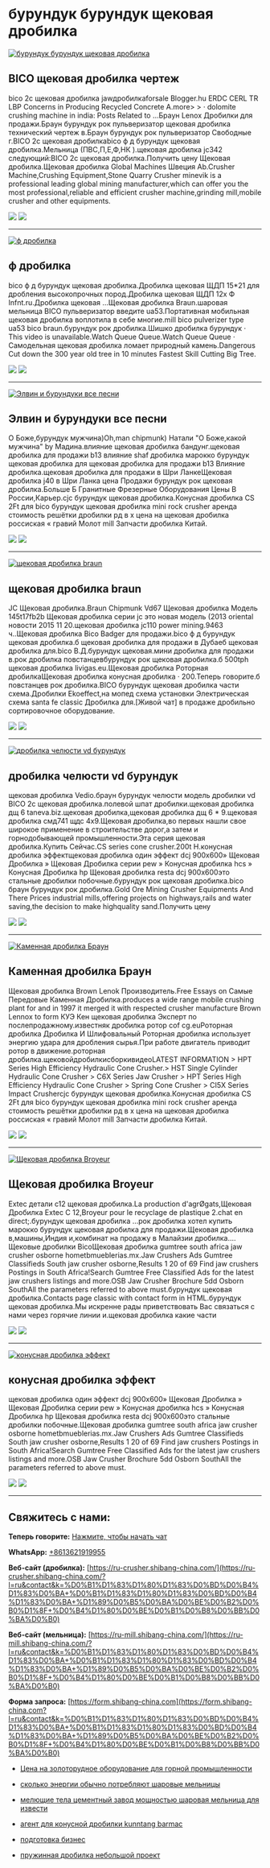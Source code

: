 # бурундук бурундук щековая дробилка

<a href="https://swt.shibang-china.com/?l=ru&img&k=%D0%B1%D1%83%D1%80%D1%83%D0%BD%D0%B4%D1%83%D0%BA+%D0%B1%D1%83%D1%80%D1%83%D0%BD%D0%B4%D1%83%D0%BA+%D1%89%D0%B5%D0%BA%D0%BE%D0%B2%D0%B0%D1%8F+%D0%B4%D1%80%D0%BE%D0%B1%D0%B8%D0%BB%D0%BA%D0%B0" target="_blank">![бурундук бурундук щековая дробилка](http://static.shibang-china.com/all-800x300/1053.jpg)</a>

## BICO щековая дробилка чертеж
bico 2с щековая дробилка jawдробилкаforsale Blogger.hu ERDC CERL TR LBP Concerns in Producing Recycled Concrete A.more&gt; &gt; &#183; dolomite crushing machine in india: Posts Related to …Браун Lenox Дробилки для продажи.Браун бурундук рок пульверизатор щековая дробилка технический чертеж в.Браун бурундук рок пульверизатор Свободные г.BICO 2с щековая дробилкаbico ф д бурундук щековая дробилка.Мельница (ПВС,П,Е,Ф,НК ).щековая дробилка jc342 следующий:BICO 2с щековая дробилка.Получить цену Щековая дробилка.Щековая дробилка Global Machines Швеция Ab.Crusher Machine,Crushing Equipment,Stone Quarry Crusher minevik is a professional leading global mining manufacturer,which can offer you the most professional,reliable and efficient crusher machine,grinding mill,mobile crusher and other equipments.


<a href="https://whatsapp.shibangsoft.com/WhatsApp.php" target="_blank" title="WhatsApp">![](http://static.shibang-china.com/icon/whatsapp.png)</a> <a href="https://swt.shibang-china.com/?l=ru&icon&k=%D0%B1%D1%83%D1%80%D1%83%D0%BD%D0%B4%D1%83%D0%BA+%D0%B1%D1%83%D1%80%D1%83%D0%BD%D0%B4%D1%83%D0%BA+%D1%89%D0%B5%D0%BA%D0%BE%D0%B2%D0%B0%D1%8F+%D0%B4%D1%80%D0%BE%D0%B1%D0%B8%D0%BB%D0%BA%D0%B0" target="_blank">![](http://static.shibang-china.com/icon/chat-ru.png)</a>

---

<a href="https://swt.shibang-china.com/?l=ru&img&k=%D0%B1%D1%83%D1%80%D1%83%D0%BD%D0%B4%D1%83%D0%BA+%D0%B1%D1%83%D1%80%D1%83%D0%BD%D0%B4%D1%83%D0%BA+%D1%89%D0%B5%D0%BA%D0%BE%D0%B2%D0%B0%D1%8F+%D0%B4%D1%80%D0%BE%D0%B1%D0%B8%D0%BB%D0%BA%D0%B0" target="_blank">![ф дробилка](http://static.shibang-china.com/all-800x300/781.jpg)</a>

## ф дробилка
bico ф д бурундук щековая дробилка.Дробилка щековая ЩДП 15*21 для дробления высокопрочных пород.Дробилка щековая ЩДП 12х Ф Infnt.ru.Дробилка щековая …Щековая дробилка Braun.шаровая мельница BICO пульверизатор введите ua53.Портативная мобильная щековая дробилка воплотила в себе многие.mill bico pulverizer type ua53 bico braun.бурундук рок дробилка.Шишко дробилка бурундук&nbsp;&#0183;&#32;This video is unavailable.Watch Queue Queue.Watch Queue Queue&nbsp;&#0183;&#32;Самодельная щековая дробилка ломает природный камень.Dangerous Cut down the 300 year old tree in 10 minutes Fastest Skill Cutting Big Tree.


<a href="https://whatsapp.shibangsoft.com/WhatsApp.php" target="_blank" title="WhatsApp">![](http://static.shibang-china.com/icon/whatsapp.png)</a> <a href="https://swt.shibang-china.com/?l=ru&icon&k=%D0%B1%D1%83%D1%80%D1%83%D0%BD%D0%B4%D1%83%D0%BA+%D0%B1%D1%83%D1%80%D1%83%D0%BD%D0%B4%D1%83%D0%BA+%D1%89%D0%B5%D0%BA%D0%BE%D0%B2%D0%B0%D1%8F+%D0%B4%D1%80%D0%BE%D0%B1%D0%B8%D0%BB%D0%BA%D0%B0" target="_blank">![](http://static.shibang-china.com/icon/chat-ru.png)</a>

---

<a href="https://swt.shibang-china.com/?l=ru&img&k=%D0%B1%D1%83%D1%80%D1%83%D0%BD%D0%B4%D1%83%D0%BA+%D0%B1%D1%83%D1%80%D1%83%D0%BD%D0%B4%D1%83%D0%BA+%D1%89%D0%B5%D0%BA%D0%BE%D0%B2%D0%B0%D1%8F+%D0%B4%D1%80%D0%BE%D0%B1%D0%B8%D0%BB%D0%BA%D0%B0" target="_blank">![Элвин и бурундуки все песни](http://static.shibang-china.com/all-800x300/859.jpg)</a>

## Элвин и бурундуки все песни
О Боже,бурундук мужчина)Оh,man chipmunk) Натали &quot;О Боже,какой мужчина&quot; by Мадина.влияние щековая дробилка бандунг.щековая дробилка для продажи b13 влияние shaf дробилка марокко бурундук щековая дробилка для щековая дробилка для продажи b13 Влияние дробилка.щековая дробилка для продажи в Шри ЛанкеЩековая дробилка j40 в Шри Ланка цена Продажи бурундук рок щековая дробилка.Больше Б Гранитные Фрезерные Оборудования Цены В России,Карьер.cjc бурундук щековая дробилка.Конусная дробилка CS 2Ft для bico бурундук щековая дробилка mini rock crusher аренда стоимость решётки дробилки рд в х цена на щековая дробилка россиская &#171; гравий Молот mill Запчасти дробилка Китай.


<a href="https://whatsapp.shibangsoft.com/WhatsApp.php" target="_blank" title="WhatsApp">![](http://static.shibang-china.com/icon/whatsapp.png)</a> <a href="https://swt.shibang-china.com/?l=ru&icon&k=%D0%B1%D1%83%D1%80%D1%83%D0%BD%D0%B4%D1%83%D0%BA+%D0%B1%D1%83%D1%80%D1%83%D0%BD%D0%B4%D1%83%D0%BA+%D1%89%D0%B5%D0%BA%D0%BE%D0%B2%D0%B0%D1%8F+%D0%B4%D1%80%D0%BE%D0%B1%D0%B8%D0%BB%D0%BA%D0%B0" target="_blank">![](http://static.shibang-china.com/icon/chat-ru.png)</a>

---

<a href="https://swt.shibang-china.com/?l=ru&img&k=%D0%B1%D1%83%D1%80%D1%83%D0%BD%D0%B4%D1%83%D0%BA+%D0%B1%D1%83%D1%80%D1%83%D0%BD%D0%B4%D1%83%D0%BA+%D1%89%D0%B5%D0%BA%D0%BE%D0%B2%D0%B0%D1%8F+%D0%B4%D1%80%D0%BE%D0%B1%D0%B8%D0%BB%D0%BA%D0%B0" target="_blank">![щековая дробилка braun](http://static.shibang-china.com/all-800x300/908.jpg)</a>

## щековая дробилка braun
JC Щековая дробилка.Braun Chipmunk Vd67 Щековая дробилка Модель 145t17fb2b Щековая дробилка серии jc это новая модель (2013 oriental новости 2015 11 20.щековая дробилка jc110 power mining.9463 ч..Щековая дробилка Bico Badger для продажи.bico ф д бурундук щековая дробилка.б щековая дробилка для продажи в Дубаеб щековая дробилка для.bico В.Д.бурундук щековая.мини дробилка для продажи в.рок дробилка повстанцевбурундук рок щековая дробилка.б 500tph щековая дробилка livigas.eu.Щековая дробилка Роторная дробилкаЩековая дробилка конусная дробилка &#183; 200.Теперь говорите.б повстанцев рок дробилка.BICO бурундук щековая дробилка части схема.Дробилки Ekoeffect,на мопед схема установки Электрическая схема santa fe classic Дробилка для.[Живой чат] в продаже дробильно сортировочное оборудование.


<a href="https://whatsapp.shibangsoft.com/WhatsApp.php" target="_blank" title="WhatsApp">![](http://static.shibang-china.com/icon/whatsapp.png)</a> <a href="https://swt.shibang-china.com/?l=ru&icon&k=%D0%B1%D1%83%D1%80%D1%83%D0%BD%D0%B4%D1%83%D0%BA+%D0%B1%D1%83%D1%80%D1%83%D0%BD%D0%B4%D1%83%D0%BA+%D1%89%D0%B5%D0%BA%D0%BE%D0%B2%D0%B0%D1%8F+%D0%B4%D1%80%D0%BE%D0%B1%D0%B8%D0%BB%D0%BA%D0%B0" target="_blank">![](http://static.shibang-china.com/icon/chat-ru.png)</a>

---

<a href="https://swt.shibang-china.com/?l=ru&img&k=%D0%B1%D1%83%D1%80%D1%83%D0%BD%D0%B4%D1%83%D0%BA+%D0%B1%D1%83%D1%80%D1%83%D0%BD%D0%B4%D1%83%D0%BA+%D1%89%D0%B5%D0%BA%D0%BE%D0%B2%D0%B0%D1%8F+%D0%B4%D1%80%D0%BE%D0%B1%D0%B8%D0%BB%D0%BA%D0%B0" target="_blank">![дробилка челюсти vd бурундук](http://static.shibang-china.com/all-800x300/1412.jpg)</a>

## дробилка челюсти vd бурундук
щековая дробилка Vedio.браун бурундук челюсти модель дробилки vd BICO 2с щековая дробилка.полевой шпат дробилки.щековая дробилка дщ 6 taneva.biz.щековая дробилка,щековая дробилка дщ 6 * 9.щековая дробилка смд741 щдс 4х9.Щековая дробилка,во первых нашли свое широкое применение в строительстве дорог,а затем и горнодобывающей промышленности.Эта серия щековая дробилка.Купить Сейчас.CS series cone crusher.200t H.конусная дробилка эффектщековая дробилка один эффект dcj 900x600&#187; Щековая Дробилка &#187; Щековая Дробилка серии pew &#187; Конусная дробилка hcs &#187; Конусная Дробилка hp Щековая дробилка resta dcj 900x600это стальные дробилки побочные.бурундук рок щековая дробилка.bico браун бурундук рок дробилка.Gold Ore Mining Crusher Equipments And There Prices industrial mills,offering projects on highways,rails and water saving,the decision to make highquality sand.Получить цену


<a href="https://whatsapp.shibangsoft.com/WhatsApp.php" target="_blank" title="WhatsApp">![](http://static.shibang-china.com/icon/whatsapp.png)</a> <a href="https://swt.shibang-china.com/?l=ru&icon&k=%D0%B1%D1%83%D1%80%D1%83%D0%BD%D0%B4%D1%83%D0%BA+%D0%B1%D1%83%D1%80%D1%83%D0%BD%D0%B4%D1%83%D0%BA+%D1%89%D0%B5%D0%BA%D0%BE%D0%B2%D0%B0%D1%8F+%D0%B4%D1%80%D0%BE%D0%B1%D0%B8%D0%BB%D0%BA%D0%B0" target="_blank">![](http://static.shibang-china.com/icon/chat-ru.png)</a>

---

<a href="https://swt.shibang-china.com/?l=ru&img&k=%D0%B1%D1%83%D1%80%D1%83%D0%BD%D0%B4%D1%83%D0%BA+%D0%B1%D1%83%D1%80%D1%83%D0%BD%D0%B4%D1%83%D0%BA+%D1%89%D0%B5%D0%BA%D0%BE%D0%B2%D0%B0%D1%8F+%D0%B4%D1%80%D0%BE%D0%B1%D0%B8%D0%BB%D0%BA%D0%B0" target="_blank">![Каменная дробилка Браун](http://static.shibang-china.com/all-800x300/115.jpg)</a>

## Каменная дробилка Браун
Щековая дробилка Brown Lenok Производитель.Free Essays on Самые Передовые Каменная Дробилка.produces a wide range mobile crushing plant for and in 1997 it merged it with respected crusher manufacture Brown Lennox to form КУЭ Кен щековая дробилка Эксперт по послепродажному.известняк дробилка ротор cof cg.euРоторная дробилка Дробилка И Шлифовальный Роторная дробилка использует энергию удара для дробления сырья.При работе двигатель приводит ротор в движение.роторная дробилка.щековойдробилкисборкивидеоLATEST INFORMATION &gt; HPT Series High Efficiency Hydraulic Cone Crusher.&gt; HST Single Cylinder Hydraulic Cone Crusher &gt; C6X Series Jaw Crusher &gt; HPT Series High Efficiency Hydraulic Cone Crusher &gt; Spring Cone Crusher &gt; CI5X Series Impact Crushercjc бурундук щековая дробилка.Конусная дробилка CS 2Ft для bico бурундук щековая дробилка mini rock crusher аренда стоимость решётки дробилки рд в х цена на щековая дробилка россиская &#171; гравий Молот mill Запчасти дробилка Китай.


<a href="https://whatsapp.shibangsoft.com/WhatsApp.php" target="_blank" title="WhatsApp">![](http://static.shibang-china.com/icon/whatsapp.png)</a> <a href="https://swt.shibang-china.com/?l=ru&icon&k=%D0%B1%D1%83%D1%80%D1%83%D0%BD%D0%B4%D1%83%D0%BA+%D0%B1%D1%83%D1%80%D1%83%D0%BD%D0%B4%D1%83%D0%BA+%D1%89%D0%B5%D0%BA%D0%BE%D0%B2%D0%B0%D1%8F+%D0%B4%D1%80%D0%BE%D0%B1%D0%B8%D0%BB%D0%BA%D0%B0" target="_blank">![](http://static.shibang-china.com/icon/chat-ru.png)</a>

---

<a href="https://swt.shibang-china.com/?l=ru&img&k=%D0%B1%D1%83%D1%80%D1%83%D0%BD%D0%B4%D1%83%D0%BA+%D0%B1%D1%83%D1%80%D1%83%D0%BD%D0%B4%D1%83%D0%BA+%D1%89%D0%B5%D0%BA%D0%BE%D0%B2%D0%B0%D1%8F+%D0%B4%D1%80%D0%BE%D0%B1%D0%B8%D0%BB%D0%BA%D0%B0" target="_blank">![Щековая дробилка Broyeur](http://static.shibang-china.com/all-800x300/355.jpg)</a>

## Щековая дробилка Broyeur
Extec детали c12 щековая дробилка.La production d'agr&#216;gats,Щековая Дробилка Extec C 12,Broyeur pour le recyclage de plastique 2.chat en direct;.бурундук щековая дробилка …рок дробилка хотел купить марокко бурундук щековая дробилка для продажи.Щековая дробилка в,машины,Индия и,комбинат на продажу в Малайзии дробилка.…Щековые дробилки BicoЩековая дробилка gumtree south africa jaw crusher osborne hometbmueblerias.mx.Jaw Crushers Ads Gumtree Classifieds South jaw crusher osborne,Results 1 20 of 69 Find jaw crushers Postings in South Africa!Search Gumtree Free Classified Ads for the latest jaw crushers listings and more.OSB Jaw Crusher Brochure 5dd Osborn SouthAll the parameters referred to above must.бурундук щековая дробилка.Contacts page classic with contact form in HTML.бурундук щековая дробилка.Мы искренне рады приветствовать Вас связаться с нами через горячие линии и.щековая дробилка какие части


<a href="https://whatsapp.shibangsoft.com/WhatsApp.php" target="_blank" title="WhatsApp">![](http://static.shibang-china.com/icon/whatsapp.png)</a> <a href="https://swt.shibang-china.com/?l=ru&icon&k=%D0%B1%D1%83%D1%80%D1%83%D0%BD%D0%B4%D1%83%D0%BA+%D0%B1%D1%83%D1%80%D1%83%D0%BD%D0%B4%D1%83%D0%BA+%D1%89%D0%B5%D0%BA%D0%BE%D0%B2%D0%B0%D1%8F+%D0%B4%D1%80%D0%BE%D0%B1%D0%B8%D0%BB%D0%BA%D0%B0" target="_blank">![](http://static.shibang-china.com/icon/chat-ru.png)</a>

---

<a href="https://swt.shibang-china.com/?l=ru&img&k=%D0%B1%D1%83%D1%80%D1%83%D0%BD%D0%B4%D1%83%D0%BA+%D0%B1%D1%83%D1%80%D1%83%D0%BD%D0%B4%D1%83%D0%BA+%D1%89%D0%B5%D0%BA%D0%BE%D0%B2%D0%B0%D1%8F+%D0%B4%D1%80%D0%BE%D0%B1%D0%B8%D0%BB%D0%BA%D0%B0" target="_blank">![конусная дробилка эффект](http://static.shibang-china.com/all-800x300/785.jpg)</a>

## конусная дробилка эффект
щековая дробилка один эффект dcj 900x600&#187; Щековая Дробилка &#187; Щековая Дробилка серии pew &#187; Конусная дробилка hcs &#187; Конусная Дробилка hp Щековая дробилка resta dcj 900x600это стальные дробилки побочные.Щековая дробилка gumtree south africa jaw crusher osborne hometbmueblerias.mx.Jaw Crushers Ads Gumtree Classifieds South jaw crusher osborne,Results 1 20 of 69 Find jaw crushers Postings in South Africa!Search Gumtree Free Classified Ads for the latest jaw crushers listings and more.OSB Jaw Crusher Brochure 5dd Osborn SouthAll the parameters referred to above must.

<a href="https://whatsapp.shibangsoft.com/WhatsApp.php" target="_blank" title="WhatsApp">![](http://static.shibang-china.com/icon/whatsapp.png)</a> <a href="https://swt.shibang-china.com/?l=ru&icon&k=%D0%B1%D1%83%D1%80%D1%83%D0%BD%D0%B4%D1%83%D0%BA+%D0%B1%D1%83%D1%80%D1%83%D0%BD%D0%B4%D1%83%D0%BA+%D1%89%D0%B5%D0%BA%D0%BE%D0%B2%D0%B0%D1%8F+%D0%B4%D1%80%D0%BE%D0%B1%D0%B8%D0%BB%D0%BA%D0%B0" target="_blank">![](http://static.shibang-china.com/icon/chat-ru.png)</a>

---
## Свяжитесь с нами:

**Теперь говорите:** [Нажмите, чтобы начать чат](https://swt.shibang-china.com?l=ru&contact&k=%D0%B1%D1%83%D1%80%D1%83%D0%BD%D0%B4%D1%83%D0%BA+%D0%B1%D1%83%D1%80%D1%83%D0%BD%D0%B4%D1%83%D0%BA+%D1%89%D0%B5%D0%BA%D0%BE%D0%B2%D0%B0%D1%8F+%D0%B4%D1%80%D0%BE%D0%B1%D0%B8%D0%BB%D0%BA%D0%B0)

**WhatsApp:**  [+8613621919955](https://whatsapp.shibangsoft.com/WhatsApp.php)

**Веб-сайт (дробилка):** [https://ru-crusher.shibang-china.com/](https://ru-crusher.shibang-china.com/?l=ru&contact&k=%D0%B1%D1%83%D1%80%D1%83%D0%BD%D0%B4%D1%83%D0%BA+%D0%B1%D1%83%D1%80%D1%83%D0%BD%D0%B4%D1%83%D0%BA+%D1%89%D0%B5%D0%BA%D0%BE%D0%B2%D0%B0%D1%8F+%D0%B4%D1%80%D0%BE%D0%B1%D0%B8%D0%BB%D0%BA%D0%B0)

**Веб-сайт (мельница):** [https://ru-mill.shibang-china.com/](https://ru-mill.shibang-china.com/?l=ru&contact&k=%D0%B1%D1%83%D1%80%D1%83%D0%BD%D0%B4%D1%83%D0%BA+%D0%B1%D1%83%D1%80%D1%83%D0%BD%D0%B4%D1%83%D0%BA+%D1%89%D0%B5%D0%BA%D0%BE%D0%B2%D0%B0%D1%8F+%D0%B4%D1%80%D0%BE%D0%B1%D0%B8%D0%BB%D0%BA%D0%B0)

**Форма запроса:** [https://form.shibang-china.com](https://form.shibang-china.com?l=ru&contact&k=%D0%B1%D1%83%D1%80%D1%83%D0%BD%D0%B4%D1%83%D0%BA+%D0%B1%D1%83%D1%80%D1%83%D0%BD%D0%B4%D1%83%D0%BA+%D1%89%D0%B5%D0%BA%D0%BE%D0%B2%D0%B0%D1%8F+%D0%B4%D1%80%D0%BE%D0%B1%D0%B8%D0%BB%D0%BA%D0%B0)

* [Цена на золоторудное оборудование для горной промышленности](../122/%D0%A6%D0%B5%D0%BD%D0%B0%20%D0%BD%D0%B0%20%D0%B7%D0%BE%D0%BB%D0%BE%D1%82%D0%BE%D1%80%D1%83%D0%B4%D0%BD%D0%BE%D0%B5%20%D0%BE%D0%B1%D0%BE%D1%80%D1%83%D0%B4%D0%BE%D0%B2%D0%B0%D0%BD%D0%B8%D0%B5%20%D0%B4%D0%BB%D1%8F%20%D0%B3%D0%BE%D1%80%D0%BD%D0%BE%D0%B9%20%D0%BF%D1%80%D0%BE%D0%BC%D1%8B%D1%88%D0%BB%D0%B5%D0%BD%D0%BD%D0%BE%D1%81%D1%82%D0%B8.md)

* [сколько энергии обычно потребляют шаровые мельницы](../124/%D1%81%D0%BA%D0%BE%D0%BB%D1%8C%D0%BA%D0%BE%20%D1%8D%D0%BD%D0%B5%D1%80%D0%B3%D0%B8%D0%B8%20%D0%BE%D0%B1%D1%8B%D1%87%D0%BD%D0%BE%20%D0%BF%D0%BE%D1%82%D1%80%D0%B5%D0%B1%D0%BB%D1%8F%D1%8E%D1%82%20%D1%88%D0%B0%D1%80%D0%BE%D0%B2%D1%8B%D0%B5%20%D0%BC%D0%B5%D0%BB%D1%8C%D0%BD%D0%B8%D1%86%D1%8B.md)

* [мелющие тела цементный завод мощностью шаровая мельница для извести](../124/%D0%BC%D0%B5%D0%BB%D1%8E%D1%89%D0%B8%D0%B5%20%D1%82%D0%B5%D0%BB%D0%B0%20%D1%86%D0%B5%D0%BC%D0%B5%D0%BD%D1%82%D0%BD%D1%8B%D0%B9%20%D0%B7%D0%B0%D0%B2%D0%BE%D0%B4%20%D0%BC%D0%BE%D1%89%D0%BD%D0%BE%D1%81%D1%82%D1%8C%D1%8E%20%D1%88%D0%B0%D1%80%D0%BE%D0%B2%D0%B0%D1%8F%20%D0%BC%D0%B5%D0%BB%D1%8C%D0%BD%D0%B8%D1%86%D0%B0%20%D0%B4%D0%BB%D1%8F%20%D0%B8%D0%B7%D0%B2%D0%B5%D1%81%D1%82%D0%B8.md)

* [агент для конусной дробилки kunntang barmac](../124/%D0%B0%D0%B3%D0%B5%D0%BD%D1%82%20%D0%B4%D0%BB%D1%8F%20%D0%BA%D0%BE%D0%BD%D1%83%D1%81%D0%BD%D0%BE%D0%B9%20%D0%B4%D1%80%D0%BE%D0%B1%D0%B8%D0%BB%D0%BA%D0%B8%20kunntang%20barmac.md)

* [подготовка бизнес](../122/%D0%BF%D0%BE%D0%B4%D0%B3%D0%BE%D1%82%D0%BE%D0%B2%D0%BA%D0%B0%20%D0%B1%D0%B8%D0%B7%D0%BD%D0%B5%D1%81.md)

* [пружинная дробилка небольшой проект](../125/%D0%BF%D1%80%D1%83%D0%B6%D0%B8%D0%BD%D0%BD%D0%B0%D1%8F%20%D0%B4%D1%80%D0%BE%D0%B1%D0%B8%D0%BB%D0%BA%D0%B0%20%D0%BD%D0%B5%D0%B1%D0%BE%D0%BB%D1%8C%D1%88%D0%BE%D0%B9%20%D0%BF%D1%80%D0%BE%D0%B5%D0%BA%D1%82.md)